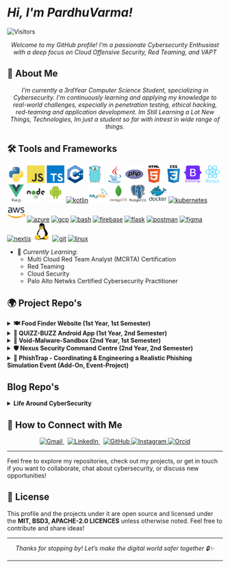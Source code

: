 # *Hi, I'm PardhuVarma!*
![Visitors](https://komarev.com/ghpvc/?username=PardhuSreeRushiVarma20060119&color=blue)

<p align="center">
  <em>Welcome to my GitHub profile! I'm a passionate Cybersecurity Enthusiast with a deep focus on Cloud Offensive Security, Red Teaming, and VAPT</em>
</p>

## 🚀 About Me

<p align="center">
  <em>I’m currently a 3rdYear Computer Science Student, specializing in Cybersecurity. I'm continuously learning and applying my knowledge to real-world challenges, especially in penetration testing, ethical hacking, red-teaming and application development. Im Still Learning a Lot New Things, Technologies, Im just a student so far with intrest in wide range of things. </em>
</p>

## 🛠️ Tools and Frameworks

<p><a target="_blank" href="https://raw.githubusercontent.com/devicons/devicon/master/icons/python/python-original.svg" style="display: inline-block;"><img src="https://raw.githubusercontent.com/devicons/devicon/master/icons/python/python-original.svg" alt="python" width="42" height="42" /></a>
<a target="_blank" href="https://raw.githubusercontent.com/devicons/devicon/master/icons/javascript/javascript-original.svg" style="display: inline-block;"><img src="https://raw.githubusercontent.com/devicons/devicon/master/icons/javascript/javascript-original.svg" alt="javascript" width="42" height="42" /></a>
<a target="_blank" href="https://raw.githubusercontent.com/devicons/devicon/master/icons/typescript/typescript-original.svg" style="display: inline-block;"><img src="https://raw.githubusercontent.com/devicons/devicon/master/icons/typescript/typescript-original.svg" alt="typescript" width="42" height="42" /></a>
<a target="_blank" href="https://raw.githubusercontent.com/devicons/devicon/master/icons/cplusplus/cplusplus-original.svg" style="display: inline-block;"><img src="https://raw.githubusercontent.com/devicons/devicon/master/icons/cplusplus/cplusplus-original.svg" alt="cplusplus" width="42" height="42" /></a>
<a target="_blank" href="https://raw.githubusercontent.com/devicons/devicon/master/icons/go/go-original.svg" style="display: inline-block;"><img src="https://raw.githubusercontent.com/devicons/devicon/master/icons/go/go-original.svg" alt="go" width="42" height="42" /></a>
<a target="_blank" href="https://raw.githubusercontent.com/devicons/devicon/master/icons/java/java-original.svg" style="display: inline-block;"><img src="https://raw.githubusercontent.com/devicons/devicon/master/icons/java/java-original.svg" alt="java" width="42" height="42" /></a>
<a target="_blank" href="https://raw.githubusercontent.com/devicons/devicon/master/icons/php/php-original.svg" style="display: inline-block;"><img src="https://raw.githubusercontent.com/devicons/devicon/master/icons/php/php-original.svg" alt="php" width="42" height="42" /></a>
<a target="_blank" href="https://raw.githubusercontent.com/devicons/devicon/master/icons/html5/html5-original-wordmark.svg" style="display: inline-block;"><img src="https://raw.githubusercontent.com/devicons/devicon/master/icons/html5/html5-original-wordmark.svg" alt="html5" width="42" height="42" /></a>
<a target="_blank" href="https://raw.githubusercontent.com/devicons/devicon/master/icons/css3/css3-original-wordmark.svg" style="display: inline-block;"><img src="https://raw.githubusercontent.com/devicons/devicon/master/icons/css3/css3-original-wordmark.svg" alt="css3" width="42" height="42" /></a>
<a target="_blank" href="https://raw.githubusercontent.com/devicons/devicon/master/icons/bootstrap/bootstrap-plain-wordmark.svg" style="display: inline-block;"><img src="https://raw.githubusercontent.com/devicons/devicon/master/icons/bootstrap/bootstrap-plain-wordmark.svg" alt="bootstrap" width="42" height="42" /></a>
<a target="_blank" href="https://raw.githubusercontent.com/devicons/devicon/master/icons/react/react-original-wordmark.svg" style="display: inline-block;"><img src="https://raw.githubusercontent.com/devicons/devicon/master/icons/react/react-original-wordmark.svg" alt="react" width="42" height="42" /></a>
<a target="_blank" href="https://raw.githubusercontent.com/devicons/devicon/master/icons/vuejs/vuejs-original-wordmark.svg" style="display: inline-block;"><img src="https://raw.githubusercontent.com/devicons/devicon/master/icons/vuejs/vuejs-original-wordmark.svg" alt="vuejs" width="42" height="42" /></a>
<a target="_blank" href="https://raw.githubusercontent.com/devicons/devicon/master/icons/nodejs/nodejs-original-wordmark.svg" style="display: inline-block;"><img src="https://raw.githubusercontent.com/devicons/devicon/master/icons/nodejs/nodejs-original-wordmark.svg" alt="nodejs" width="42" height="42" /></a>
<a target="_blank" href="https://raw.githubusercontent.com/devicons/devicon/master/icons/android/android-original-wordmark.svg" style="display: inline-block;"><img src="https://raw.githubusercontent.com/devicons/devicon/master/icons/android/android-original-wordmark.svg" alt="android" width="42" height="42" /></a>
<a target="_blank" href="https://www.vectorlogo.zone/logos/kotlinlang/kotlinlang-icon.svg" style="display: inline-block;"><img src="https://www.vectorlogo.zone/logos/kotlinlang/kotlinlang-icon.svg" alt="kotlin" width="42" height="42" /></a>
<a target="_blank" href="https://raw.githubusercontent.com/devicons/devicon/master/icons/mysql/mysql-original-wordmark.svg" style="display: inline-block;"><img src="https://raw.githubusercontent.com/devicons/devicon/master/icons/mysql/mysql-original-wordmark.svg" alt="mysql" width="42" height="42" /></a>
<a target="_blank" href="https://raw.githubusercontent.com/devicons/devicon/master/icons/mongodb/mongodb-original-wordmark.svg" style="display: inline-block;"><img src="https://raw.githubusercontent.com/devicons/devicon/master/icons/mongodb/mongodb-original-wordmark.svg" alt="mongodb" width="42" height="42" /></a>
<a target="_blank" href="https://raw.githubusercontent.com/devicons/devicon/master/icons/postgresql/postgresql-original-wordmark.svg" style="display: inline-block;"><img src="https://raw.githubusercontent.com/devicons/devicon/master/icons/postgresql/postgresql-original-wordmark.svg" alt="postgresql" width="42" height="42" /></a>
<a target="_blank" href="https://raw.githubusercontent.com/devicons/devicon/master/icons/docker/docker-original-wordmark.svg" style="display: inline-block;"><img src="https://raw.githubusercontent.com/devicons/devicon/master/icons/docker/docker-original-wordmark.svg" alt="docker" width="42" height="42" /></a>
<a target="_blank" href="https://www.vectorlogo.zone/logos/kubernetes/kubernetes-icon.svg" style="display: inline-block;"><img src="https://www.vectorlogo.zone/logos/kubernetes/kubernetes-icon.svg" alt="kubernetes" width="42" height="42" /></a>
<a target="_blank" href="https://raw.githubusercontent.com/devicons/devicon/master/icons/amazonwebservices/amazonwebservices-original-wordmark.svg" style="display: inline-block;"><img src="https://raw.githubusercontent.com/devicons/devicon/master/icons/amazonwebservices/amazonwebservices-original-wordmark.svg" alt="aws" width="42" height="42" /></a>
<a target="_blank" href="https://www.vectorlogo.zone/logos/microsoft_azure/microsoft_azure-icon.svg" style="display: inline-block;"><img src="https://www.vectorlogo.zone/logos/microsoft_azure/microsoft_azure-icon.svg" alt="azure" width="42" height="42" /></a>
<a target="_blank" href="https://www.vectorlogo.zone/logos/google_cloud/google_cloud-icon.svg" style="display: inline-block;"><img src="https://www.vectorlogo.zone/logos/google_cloud/google_cloud-icon.svg" alt="gcp" width="42" height="42" /></a>
<a target="_blank" href="https://www.vectorlogo.zone/logos/gnu_bash/gnu_bash-icon.svg" style="display: inline-block;"><img src="https://www.vectorlogo.zone/logos/gnu_bash/gnu_bash-icon.svg" alt="bash" width="42" height="42" /></a>
<a target="_blank" href="https://www.vectorlogo.zone/logos/firebase/firebase-icon.svg" style="display: inline-block;"><img src="https://www.vectorlogo.zone/logos/firebase/firebase-icon.svg" alt="firebase" width="42" height="42" /></a>
<a target="_blank" href="https://www.vectorlogo.zone/logos/pocoo_flask/pocoo_flask-icon.svg" style="display: inline-block;"><img src="https://www.vectorlogo.zone/logos/palletsprojects_flask/palletsprojects_flask-ar21.svg" alt="flask" width="42" height="42" /></a>
<a target="_blank" href="https://www.vectorlogo.zone/logos/getpostman/getpostman-icon.svg" style="display: inline-block;"><img src="https://www.vectorlogo.zone/logos/getpostman/getpostman-icon.svg" alt="postman" width="42" height="42" /></a>
<a target="_blank" href="https://www.vectorlogo.zone/logos/figma/figma-icon.svg" style="display: inline-block;"><img src="https://www.vectorlogo.zone/logos/figma/figma-icon.svg" alt="figma" width="42" height="42" /></a>
<a target="_blank" href="https://cdn.worldvectorlogo.com/logos/nextjs-2.svg" style="display: inline-block;"><img src="https://cdn.worldvectorlogo.com/logos/nextjs-2.svg" alt="nextjs" width="42" height="42" /></a>
<a target="_blank" href="https://raw.githubusercontent.com/devicons/devicon/master/icons/linux/linux-original.svg" style="display: inline-block;"><img src="https://raw.githubusercontent.com/devicons/devicon/master/icons/linux/linux-original.svg" alt="linux" width="42" height="42" /></a>
<a target="_blank" href="https://www.vectorlogo.zone/logos/git-scm/git-scm-icon.svg" style="display: inline-block;"><img src="https://www.vectorlogo.zone/logos/git-scm/git-scm-icon.svg" alt="git" width="42" height="42" /></a>
<a target="_blank" href="https://github.com/user-attachments/assets/a5952035-c500-4e7e-9ae7-cdffaccdb5c0" style="display: inline-block;"><img src="https://github.com/user-attachments/assets/a5952035-c500-4e7e-9ae7-cdffaccdb5c0" alt="linux" width="42" height="42" /></a></p>

- 🌱 *Currently Learning*:
  - Multi Cloud Red Team Analyst (MCRTA) Certification
  - Red Teaming 
  - Cloud Security 
  - Palo Alto Netwks Certified Cybersecurity Practitioner 

## 🌍 Project Repo's

<details>
  <summary><strong>🍽️ Food Finder Website (1st Year, 1st Semester)</strong></summary>

  - **📌 Purpose**: The Food Finder Website helps users discover food options based on location, cuisine, and other preferences. It is designed to make finding food easier and faster.
  - **🛠️ Tech Stack**: HTML, CSS, JavaScript
  - **🎯 Target Audience**: Foodies, people looking for nearby restaurants, users interested in food delivery options
  - **🔗 GitHub Repo**: [Food-Finder Website](https://github.com/PardhuSreeRushiVarma20060119/Food-Finder-Website)

</details>

<details>
  <summary><strong>📱 QUIZZ-BUZZ Android App (1st Year, 2nd Semester)</strong></summary>

  - **📌 Purpose**: QUIZZ-BUZZ is an interactive mobile application designed to engage users with quizzes on various topics. Users can challenge their knowledge and learn new things in a fun and engaging way.
  - **🛠️ Tech Stack**: Android Development, Java/Kotlin (for native Android app development), XML (for UI Design), MongoDB (Database)
  - **🎯 Target Audience**: Quiz enthusiasts, Learners, and educators
  - **🔗 GitHub Repo**: [QUIZZ-BUZZ Android App](https://github.com/PardhuSreeRushiVarma20060119/QUIZZ-BUZZ-Android-App-)

</details>

<details>
  <summary><strong>🧪 Void-Malware-Sandbox (2nd Year, 1st Semester)</strong></summary>

  - **📌 Purpose**: A sandbox environment designed for analyzing and studying malware behavior.
  - **🛠️ Tech Stack**: Android Development, Java/Kotlin
  - **🎯 Target Audience**: Cybersecurity professionals, researchers, and students interested in malware analysis
  - **🔗 GitHub Repo**: [Void-Malware-Sandbox GitHub](https://github.com/PardhuSreeRushiVarma20060119/Void-Malware-Sandbox)

</details>

<details>
  <summary><strong>🛡️ Nexus Security Command Centre (2nd Year, 2nd Semester)</strong></summary>

  - **📌 Purpose**: A comprehensive web-based platform for enhancing cybersecurity management and threat detection.
  - **🛠️ Tech Stack**: Next.js 14.1.0, TypeScript, PostgreSQL, Prisma ORM, VirusTotal API, Tremor, Recharts
  - **🎯 Target Audience**: Cybersecurity professionals, researchers, organizations, and students seeking advanced vulnerability management and threat analysis
  - **🔗 GitHub Repo**: [The-Nexus-Security](https://github.com/PardhuSreeRushiVarma20060119/The-Nexus-Security)

</details>

<details>
  <summary><strong>🎣 PhishTrap - Coordinating & Engineering a Realistic Phishing Simulation Event (Add-On, Event-Project)</strong></summary>

  - **📌 Purpose**: An Immersive Phishing Simulation Challenge where participants took on the role of adversaries to ethically breach human-layer defenses through advanced phishing tactics and social engineering techniques.
  - **🛠️ Tech Stack**: Kali Linux CLI, Python, Flask, Ngrok
  - **🎯 Target Audience**: Students having fun with learning and doing phishing challenges
  - **🔗 GitHub Repo**: [The-PhishTrap](https://github.com/PardhuSreeRushiVarma20060119/PhishTrap.git)

</details>

## Blog Repo's
<details>
  <summary><strong>Life Around CyberSecurity</strong></summary>

  - **📌 Purpose**: A living repository documenting my journey through Cybersecurity.
  - **🛠️ Tech Stack**: 
    
> A breakdown of technologies I actively use across my cybersecurity journey — from offense to cloud, RE, and infrastructure.

<table>
  <thead>
    <tr>
      <th align="left">🧩 Category</th>
      <th align="left">🔧 Tools & Technologies (with icons)</th>
    </tr>
  </thead>
  <tbody>

  <tr>
      <td><strong>💻 Languages</strong></td>
      <td>
        <img src="https://img.shields.io/badge/Python-3776AB?style=flat&logo=python&logoColor=white" title="Scripting & Automation"/>
        <img src="https://img.shields.io/badge/Bash-4EAA25?style=flat&logo=gnu-bash&logoColor=white" title="Shell scripting"/>
        <img src="https://img.shields.io/badge/JavaScript-F7DF1E?style=flat&logo=javascript&logoColor=black" title="Web-based scripting"/>
        <img src="https://img.shields.io/badge/PowerShell-5391FE?style=flat&logo=powershell&logoColor=white" title="Windows automation & payloads"/>
        <img src="https://img.shields.io/badge/C-00599C?style=flat&logo=c&logoColor=white" title="Low-level programming & RE"/>
      </td>
    </tr>

  <tr>
      <td><strong>☁️ Cloud</strong></td>
      <td>
        <img src="https://img.shields.io/badge/AWS-232F3E?style=flat&logo=amazon-aws&logoColor=white" title="IAM, CloudTrail, EC2 Attacks"/>
        <img src="https://img.shields.io/badge/Azure-0078D4?style=flat&logo=microsoft-azure&logoColor=white" title="Defender, Sentinel, PrivEsc"/>
        <img src="https://img.shields.io/badge/Kubernetes-326CE5?style=flat&logo=kubernetes&logoColor=white" title="Container orchestration & attacks"/>
      </td>
    </tr>

  <tr>
      <td><strong>🛡️ Offensive Security</strong></td>
      <td>
        <img src="https://img.shields.io/badge/Metasploit-000000?style=flat&logo=data:image/svg+xml;base64,PHN2ZyBmaWxsPSIjZmZmIiB3aWR0aD0iMzIiIGhlaWdodD0iMzIiIHZpZXdCb3g9IjAgMCA0ODAgNDgwIiB4bWxucz0iaHR0cDovL3d3dy53My5vcmcvMjAwMC9zdmciPgogIDxwYXRoIGQ9Ik0yMzkgMzdMMTYzIDY2djMyTDEyMCA5OGwzMyA2NXYzOGw2OCAzOWgxNzJsNjYtMzd2LTQzbDI4LTQ4LTUxLTNWMzdsLTk4LTIwLTYwIDIweiIvPgogIDxwYXRoIGQ9Ik0yMzIgMjY5bC02MiA0M2wtMyA3M2g1NmwxNi02M3oiLz4KICA8cGF0aCBkPSJNMTgyIDIxOGg3NnY1MGgtNzZ6Ii8+Cjwvc3ZnPg==&label=Metasploit" title="Exploit Framework"/>
        <img src="https://img.shields.io/badge/Cobalt_Strike-333?style=flat&logo=cobaltstrike&logoColor=blue" title="Red Team C2"/>
        <img src="https://img.shields.io/badge/Nmap-0088cc?style=flat&logo=gnupg&logoColor=white" title="Network mapping & recon"/>
        <img src="https://img.shields.io/badge/BloodHound-red?style=flat&logo=bloodhound&logoColor=white" title="Active Directory Enumeration"/>
      </td>
    </tr>

  <tr>
      <td><strong>🧬 Reverse Engineering</strong></td>
      <td>
        <img src="https://img.shields.io/badge/Ghidra-E60000?style=flat&logo=ghidra&logoColor=white" title="Static Analysis, Decompiler"/>
        <img src="https://img.shields.io/badge/IDA--Free-000000?style=flat&logo=hexo&logoColor=white" title="Disassembler"/>
        <img src="https://img.shields.io/badge/x64dbg-black?style=flat&logo=windows&logoColor=white" title="Dynamic Debugging"/>
        <img src="https://img.shields.io/badge/Radare2-cc0000?style=flat&logo=redhat&logoColor=white" title="Binary analysis at hex-level"/>
      </td>
    </tr>

  <tr>
      <td><strong>📦 Containerization</strong></td>
      <td>
        <img src="https://img.shields.io/badge/Docker-2496ED?style=flat&logo=docker&logoColor=white" title="Container runtime"/>
        <img src="https://img.shields.io/badge/Podman-892CA0?style=flat&logo=podman&logoColor=white" title="Docker alternative"/>
        <img src="https://img.shields.io/badge/Kubernetes-326CE5?style=flat&logo=kubernetes&logoColor=white" title="Cluster management"/>
      </td>
    </tr>

  <tr>
      <td><strong>📈 Monitoring & Logging</strong></td>
      <td>
        <img src="https://img.shields.io/badge/Wazuh-0054A6?style=flat&logo=wazuh&logoColor=white" title="SIEM & endpoint monitoring"/>
        <img src="https://img.shields.io/badge/Sysmon-000000?style=flat&logo=windows&logoColor=white" title="Windows Event Monitoring"/>
        <img src="https://img.shields.io/badge/ELK_Stack-005571?style=flat&logo=elasticstack&logoColor=white" title="Log collection & visualization"/>
      </td>
    </tr>

  <tr>
      <td><strong>🧪 Custom Stack</strong></td>
      <td>
        <img src="https://img.shields.io/badge/Fastify-20232A?style=flat&logo=node.js&logoColor=white" title="Minimal & Fast Backend (Node.js)"/>
        <img src="https://img.shields.io/badge/React-20232A?style=flat&logo=react&logoColor=61DAFB" title="Frontend UI"/>
        <img src="https://img.shields.io/badge/MongoDB-4EA94B?style=flat&logo=mongodb&logoColor=white" title="NoSQL Database"/>
      </td>
    </tr>

  <tr>
  <td><strong>🖥️ Operating Systems</strong></td>
  <td>
    <img src="https://img.shields.io/badge/Kali_Linux-557C94?style=flat&logo=kalilinux&logoColor=white" title="Kali Linux (Debian-based)"/>
    <img src="https://img.shields.io/badge/Parrot_OS-1F1F1F?style=flat&logo=linux&logoColor=white" title="Parrot OS (Debian-based)"/>
    <img src="https://img.shields.io/badge/Ubuntu-E95420?style=flat&logo=ubuntu&logoColor=white" title="Ubuntu (Debian-based)"/>
    <img src="https://img.shields.io/badge/Rocky_Linux-10B981?style=flat&logo=rockylinux&logoColor=white" title="Rocky Linux (Fedora/RHEL-based)"/>
    <img src="https://img.shields.io/badge/REMnux-4B286D?style=flat&logo=ubuntu&logoColor=white" title="REMnux (Ubuntu-based)"/>
    <img src="https://img.shields.io/badge/-FlareVM-0078D4?style=flat&logo=windows&logoColor=white" title="FlareVM (Windows-based)"/>
  </td>
</tr>
  </tbody>
</table>

  - **🎯 Target Audience**: Cybersecurity Students, Professionals etc.
  - **🔗 GitHub Repo**: [Life Around Cyber Security](https://github.com/PardhuSreeRushiVarma20060119/LifeAroundCybersecurity-Repo/tree/main)

</details>


## 💬 How to Connect with Me
<!-- Social / Contact -->
<p align="center">
  <a href="mailto:pardhusreerushivarma@gmail.com">
    <img src="https://github.com/user-attachments/assets/82986961-5723-4a41-bc12-b7a7263a48a1" alt="Gmail" />
  </a>
  &nbsp;
  <a href="https://www.linkedin.com/in/pardhu-sri-rushi-varma-konduru-696886279">
    <img src="https://github.com/user-attachments/assets/58a0a278-1591-4da0-9494-9f50a78493df" alt="LinkedIn" />
  </a>
  &nbsp;
  <a href="https://github.com/PardhuSreeRushiVarma20060119">
    <img src="https://github.com/user-attachments/assets/0a5526f5-7959-41cc-a9a1-31524bbc88bc" alt="GitHub" />
  </a>
  <a>
  <a href="https://www.instagram.com/pardhu.varma_x/">
    <img src="https://github.com/user-attachments/assets/5746417b-8751-436a-810b-02da02b7e2e1" alt="Instagram" />
  </a> 
  <a>
  <a href="https://orcid.org/0009-0005-3251-9944">
    <img src="https://github.com/user-attachments/assets/e67da3dc-1774-44c7-8b9c-f80cf7253efc" alt="Orcid" />
  </a>
</p>

---
Feel free to explore my repositories, check out my projects, or get in touch if you want to collaborate, chat about cybersecurity, or discuss new opportunities!

## 📄 License
This profile and the projects under it are open source and licensed under the **MIT, BSD3, APACHE-2.0 LICENCES** unless otherwise noted. Feel free to contribute and share ideas!

---

<p align="center">
  <em>Thanks for stopping by! Let’s make the digital world safer together 🔒✨</em>
</p>

---

